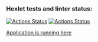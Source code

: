 ### Hexlet tests and linter status:
[![Actions Status](https://github.com/LichieLich/rails-project-65/workflows/hexlet-check/badge.svg)](https://github.com/LichieLich/rails-project-65/actions)
[![Actions Status](https://github.com/LichieLich/rails-project-65/workflows/Code%20Check/badge.svg)](https://github.com/LichieLich/rails-project-65/actions)

[Application is running here](https://rails-project-65-production-d7f6.up.railway.app/)
